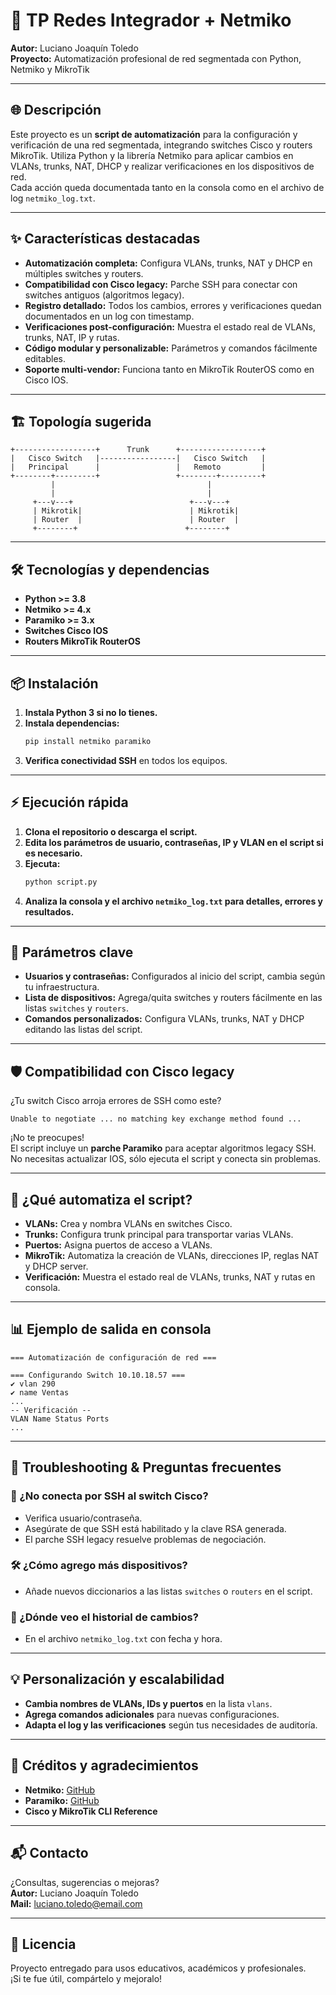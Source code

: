 # 🚀 TP Redes Integrador + Netmiko

**Autor:** Luciano Joaquín Toledo  
**Proyecto:** Automatización profesional de red segmentada con Python, Netmiko y MikroTik

---

## 🌐 Descripción

Este proyecto es un **script de automatización** para la configuración y verificación de una red segmentada, integrando switches Cisco y routers MikroTik. Utiliza Python y la librería Netmiko para aplicar cambios en VLANs, trunks, NAT, DHCP y realizar verificaciones en los dispositivos de red.  
Cada acción queda documentada tanto en la consola como en el archivo de log `netmiko_log.txt`.

---

## ✨ Características destacadas

- **Automatización completa:** Configura VLANs, trunks, NAT y DHCP en múltiples switches y routers.
- **Compatibilidad con Cisco legacy:** Parche SSH para conectar con switches antiguos (algoritmos legacy).
- **Registro detallado:** Todos los cambios, errores y verificaciones quedan documentados en un log con timestamp.
- **Verificaciones post-configuración:** Muestra el estado real de VLANs, trunks, NAT, IP y rutas.
- **Código modular y personalizable:** Parámetros y comandos fácilmente editables.
- **Soporte multi-vendor:** Funciona tanto en MikroTik RouterOS como en Cisco IOS.

---

## 🏗️ Topología sugerida

```
+------------------+      Trunk      +------------------+
|   Cisco Switch   |-----------------|   Cisco Switch   |
|   Principal      |                 |   Remoto         |
+--------+---------+                 +--------+---------+
         |                                  |
         |                                  |
     +---v---+                          +---v---+
     | Mikrotik|                        | Mikrotik|
     | Router  |                        | Router  |
     +--------+                        +--------+
```

---

## 🛠️ Tecnologías y dependencias

- **Python >= 3.8**
- **Netmiko >= 4.x**
- **Paramiko >= 3.x**
- **Switches Cisco IOS**
- **Routers MikroTik RouterOS**

---

## 📦 Instalación

1. **Instala Python 3 si no lo tienes.**
2. **Instala dependencias:**
   ```sh
   pip install netmiko paramiko
   ```
3. **Verifica conectividad SSH** en todos los equipos.

---

## ⚡ Ejecución rápida

1. **Clona el repositorio o descarga el script.**
2. **Edita los parámetros de usuario, contraseñas, IP y VLAN en el script si es necesario.**
3. **Ejecuta:**
   ```sh
   python script.py
   ```
4. **Analiza la consola y el archivo `netmiko_log.txt` para detalles, errores y resultados.**

---

## 🔧 Parámetros clave

- **Usuarios y contraseñas:** Configurados al inicio del script, cambia según tu infraestructura.
- **Lista de dispositivos:** Agrega/quita switches y routers fácilmente en las listas `switches` y `routers`.
- **Comandos personalizados:** Configura VLANs, trunks, NAT y DHCP editando las listas del script.

---

## 🛡️ Compatibilidad con Cisco legacy

¿Tu switch Cisco arroja errores de SSH como este?

```
Unable to negotiate ... no matching key exchange method found ...
```

¡No te preocupes!  
El script incluye un **parche Paramiko** para aceptar algoritmos legacy SSH.  
No necesitas actualizar IOS, sólo ejecuta el script y conecta sin problemas.

---

## 📝 ¿Qué automatiza el script?

- **VLANs:** Crea y nombra VLANs en switches Cisco.
- **Trunks:** Configura trunk principal para transportar varias VLANs.
- **Puertos:** Asigna puertos de acceso a VLANs.
- **MikroTik:** Automatiza la creación de VLANs, direcciones IP, reglas NAT y DHCP server.
- **Verificación:** Muestra el estado real de VLANs, trunks, NAT y rutas en consola.

---

## 📊 Ejemplo de salida en consola

```
=== Automatización de configuración de red ===

=== Configurando Switch 10.10.18.57 ===
✔ vlan 290
✔ name Ventas
...
-- Verificación --
VLAN Name Status Ports
...
```

---

## 🔎 Troubleshooting & Preguntas frecuentes

### 🔄 ¿No conecta por SSH al switch Cisco?
- Verifica usuario/contraseña.
- Asegúrate de que SSH está habilitado y la clave RSA generada.
- El parche SSH legacy resuelve problemas de negociación.

### 🛠️ ¿Cómo agrego más dispositivos?
- Añade nuevos diccionarios a las listas `switches` o `routers` en el script.

### 📝 ¿Dónde veo el historial de cambios?
- En el archivo `netmiko_log.txt` con fecha y hora.

---

## 💡 Personalización y escalabilidad

- **Cambia nombres de VLANs, IDs y puertos** en la lista `vlans`.
- **Agrega comandos adicionales** para nuevas configuraciones.
- **Adapta el log y las verificaciones** según tus necesidades de auditoría.

---

## 🏅 Créditos y agradecimientos

- **Netmiko:** [GitHub](https://github.com/ktbyers/netmiko)
- **Paramiko:** [GitHub](https://github.com/paramiko/paramiko)
- **Cisco y MikroTik CLI Reference**

---

## 📬 Contacto

¿Consultas, sugerencias o mejoras?  
**Autor:** Luciano Joaquín Toledo  
**Mail:** [luciano.toledo@email.com](mailto:luciano.toledo@email.com)

---

## 📝 Licencia

Proyecto entregado para usos educativos, académicos y profesionales.  
¡Si te fue útil, compártelo y mejoralo!